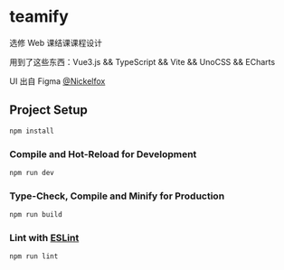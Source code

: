 # teamify

选修 Web 课结课课程设计

用到了这些东西：Vue3.js && TypeScript && Vite && UnoCSS && ECharts

UI 出自 Figma [@Nickelfox](https://www.figma.com/@Nickelfox)

## Project Setup

```sh
npm install
```

### Compile and Hot-Reload for Development

```sh
npm run dev
```

### Type-Check, Compile and Minify for Production

```sh
npm run build
```

### Lint with [ESLint](https://eslint.org/)

```sh
npm run lint
```
